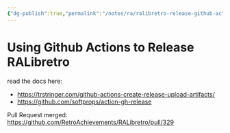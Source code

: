 ```yaml
---
{"dg-publish":true,"permalink":"/notes/ra/ralibretro-release-github-action-to-build-the-binary/","dgHomeLink":true,"dgPassFrontmatter":false}
---
```


# Using Github Actions to Release RALibretro

read the docs here:

- <https://trstringer.com/github-actions-create-release-upload-artifacts/>
- <https://github.com/softprops/action-gh-release>

Pull Request merged: <https://github.com/RetroAchievements/RALibretro/pull/329>